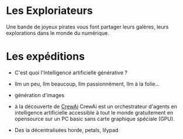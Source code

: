 # Les Exploriateurs

Une bande de joyeux pirates vous font partager leurs galères, leurs explorations dans le monde du numérique. 

# Les expéditions

- C'est quoi l'Intelligence artificielle générative ?
- llm un peu, llm beaucoup, llm passionnément, llm à la folie...
- génération d'images
- à la découverte de [CrewAi](orchestration/crewai_decouverte/README.md)
CrewAi est un orchestrateur d'agents en intelligence artificielle accessible à tout le monde gratuitement en opensource sur un PC basic sans carte graphique spéciale (GPU).

- Des ia décentralisées horde, petals, lilypad
